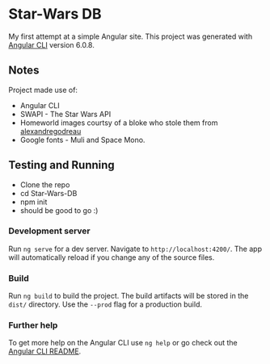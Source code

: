 # Star-Wars DB

My first attempt at a simple Angular site.
This project was generated with [Angular CLI](https://github.com/angular/angular-cli) version 6.0.8.

## Notes

Project made use of: 
* Angular CLI
* SWAPI - The Star Wars API
* Homeworld images courtsy of a bloke who stole them from [alexandregodreau](https://www.behance.net/alexandregodreau/)
* Google fonts - Muli and Space Mono.

## Testing and Running

* Clone the repo
* cd Star-Wars-DB
* npm init
* should be good to go :)

### Development server

Run `ng serve` for a dev server. Navigate to `http://localhost:4200/`. The app will automatically reload if you change any of the source files.

### Build

Run `ng build` to build the project. The build artifacts will be stored in the `dist/` directory. Use the `--prod` flag for a production build.

### Further help

To get more help on the Angular CLI use `ng help` or go check out the [Angular CLI README](https://github.com/angular/angular-cli/blob/master/README.md).
